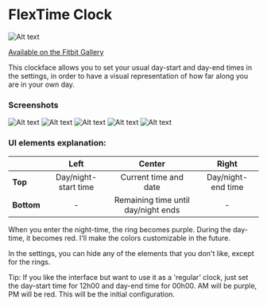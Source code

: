# FlexTime Clock

![Alt text](https://uc6dc7b9e4bd60451825216c43a5.previews.dropboxusercontent.com/p/thumb/ABEEsBiNkua3GOpe4xwg6zIYEKne15_qe0cWozKPA2mKTyMdkYIZzEcd7-Cx9Gxz9TUiRbHxrlSKPawUy2_NbUggHj3dKwSHCqEU-MVTs0u8LZb1k2V68E_wcXVPBNAPxlTa8_bexbw99QcdeP0oFACo1C7Gw1nfIIxDTQD-TmI9dSHuaPNXOicVZj7nL56IJcBxIOYB_JJZZdno45kzUL9UF2lUJXomJ0TQqwQh49tb4CrNXvtD8X8FgFi-Kq5vZvzZAeJVe8lydxU_BAT4ZVejLMwvbe0yFWqpisUnaB7DumTM7XMTi0ystmNZ3ul8Ss80VGeR20GHjOondXF4438RKzkHMgB_H7GKEmhcvctEJn8yZ_zMFHoKuwvHxrDpXXro2K50LOcq8ZDwaOU7a0fs/p.png)

[Available on the Fitbit Gallery](https://gallery.fitbit.com/details/3fd9124d-8cff-4e9d-bd8f-e42fab1ebfd0)

This clockface allows you to set your usual day-start and day-end times in the settings, in order to have a visual representation of how far along you are in your own day.

### Screenshots

![Alt text](https://gallery-assets.fitbit.com/public/NM0kDYZtCn4_BLK_AL7tBnBhC2OYNXotO2BlAIJrBa8aBI4XC58aNF/O2VrCqCXBqJhCq7kD1ooCIWYAIVtNYNhBLNtBLNkOLBqBn0Z@1x.png)
![Alt text](https://gallery-assets.fitbit.com/public/NM0kDYZtCn4_BLK_AL7tBnBhC2OYNXotO2BlAIJrBa8aBI4XC58aNF/OIZrBYJkBq3hNLOaC1ooDI0YAL4WCqBhNINqC2JqNaJlOI3m@1x.png)
![Alt text](https://gallery-assets.fitbit.com/public/NM0kDYZtCn4_BLK_AL7tBnBhC2OYNXotO2BlAIJrBa8aBI4XC58aNF/NLGXBnW_CIVhNnJkOXooCYZnAL8_OIVhOaBmBnBpCn8ZBaGX@1x.png)
![Alt text](https://gallery-assets.fitbit.com/public/NM0kDYZtCn4_BLK_AL7tBnBhC2OYNXotO2BlAIJrBa8aBI4XC58aNF/NISXBIBnNY7hB54YCXooDIRmAL4WCq3hO5FsOY.nD5O_BLCa@1x.png)
![Alt text](https://gallery-assets.fitbit.com/public/NM0kDYZtCn4_BLK_AL7tBnBhC2OYNXotO2BlAIJrBa8aBI4XC58aNF/Cn_XCnVlO2NhBqBlOXooDISZAL3sNLFhNIBmBq7pOIFmD5KX@1x.png)

### UI elements explanation:

|     |   Left  | Center           | Right  |
| ------------- | :---: | :-------------:| :-----:|
| **Top**      | Day/night-start time | Current time and date | Day/night-end time | 
|**Bottom**     | -      | Remaining time until day/night ends | -  | 


When you enter the night-time, the ring becomes purple. During the day-time, it becomes red. I'll make the colors customizable in the future.

In the settings, you can hide any of the elements that you don't like, except for the rings.

Tip: If you like the interface but want to use it as a 'regular' clock, just set the day-start time for 12h00 and day-end time for 00h00. AM will be purple, PM will be red. This will be the initial configuration.

